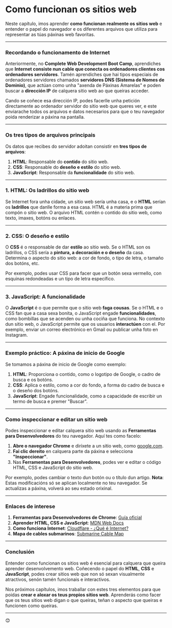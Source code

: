 # Como funcionan os sitios web

Neste capítulo, imos aprender **como funcionan realmente os sitios web** e entender o papel do navegador e os diferentes arquivos que utiliza para representar as túas páxinas web favoritas.

---

### **Recordando o funcionamento de Internet**

Anteriormente, no **Complete Web Development Boot Camp**, aprendiches que **Internet consiste nun cable que conecta os ordenadores clientes cos ordenadores servidores**. Tamén aprendiches que hai tipos especiais de ordenadores servidores chamados **servidores DNS (Sistema de Nomes de Dominio)**, que actúan como unha "axenda de Páxinas Amarelas" e poden buscar a **dirección IP** de calquera sitio web ao que queiras acceder.

Cando se coñece esa dirección IP, podes facerlle unha petición directamente ao ordenador servidor do sitio web que queres ver, e este enviarache todos os arquivos e datos necesarios para que o teu navegador poida renderizar a páxina na pantalla.

---

### **Os tres tipos de arquivos principais**

Os datos que recibes do servidor adoitan consistir en **tres tipos de arquivos**:

1. **HTML**: Responsable do **contido** do sitio web.
2. **CSS**: Responsable do **deseño e estilo** do sitio web.
3. **JavaScript**: Responsable da **funcionalidade** do sitio web.

---

### **1. HTML: Os ladrillos do sitio web**

Se Internet fora unha cidade, un sitio web sería unha casa, e o **HTML** serían os **ladrillos** que danlle forma a esa casa. HTML é a materia prima que compón o sitio web. O arquivo HTML contén o contido do sitio web, como texto, imaxes, botóns ou enlaces.

---

### **2. CSS: O deseño e estilo**

O **CSS** é o responsable de dar **estilo** ao sitio web. Se o HTML son os ladrillos, o CSS sería a **pintura, a decoración e o deseño** da casa. Determina o aspecto do sitio web: a cor de fondo, o tipo de letra, o tamaño dos botóns, etc.

Por exemplo, podes usar CSS para facer que un botón sexa vermello, con esquinas redondeadas e un tipo de letra específico.

---

### **3. JavaScript: A funcionalidade**

O **JavaScript** é o que permite que o sitio web **faga cousas**. Se o HTML e o CSS fan que a casa sexa bonita, o JavaScript engade **funcionalidades**, como bombillas que se acenden ou unha cociña que funciona. No contexto dun sitio web, o JavaScript permite que os usuarios **interactúen** con el. Por exemplo, enviar un correo electrónico en Gmail ou publicar unha foto en Instagram.

---

### **Exemplo práctico: A páxina de inicio de Google**

Se tomamos a páxina de inicio de Google como exemplo:

1. **HTML**: Proporciona o contido, como o logotipo de Google, o cadro de busca e os botóns.
2. **CSS**: Aplica o estilo, como a cor do fondo, a forma do cadro de busca e o deseño dos botóns.
3. **JavaScript**: Engade funcionalidade, como a capacidade de escribir un termo de busca e premer "Buscar".

---

### **Como inspeccionar e editar un sitio web**

Podes inspeccionar e editar calquera sitio web usando as **Ferramentas para Desenvolvedores** do teu navegador. Aquí tes como facelo:

1. **Abre o navegador Chrome** e diríxete a un sitio web, como [google.com](https://www.google.com).
2. **Fai clic dereito** en calquera parte da páxina e selecciona **"Inspeccionar"**.
3. Nas **Ferramentas para Desenvolvedores**, podes ver e editar o código HTML, CSS e JavaScript do sitio web.

Por exemplo, podes cambiar o texto dun botón ou o título dun artigo. **Nota**: Estas modificacións só se aplican localmente no teu navegador. Se actualizas a páxina, volverá ao seu estado orixinal.

---

### **Enlaces de interese**

1. **Ferramentas para Desenvolvedores de Chrome**: [Guía oficial](https://developer.chrome.com/docs/devtools/)
2. **Aprender HTML, CSS e JavaScript**: [MDN Web Docs](https://developer.mozilla.org/es/docs/Learn)
3. **Como funciona Internet**: [Cloudflare - ¿Qué é Internet?](https://www.cloudflare.com/es-es/learning/network-layer/how-does-the-internet-work/)
4. **Mapa de cables submarinos**: [Submarine Cable Map](https://www.submarinecablemap.com)

---

### **Conclusión**

Entender como funcionan os sitios web é esencial para calquera que queira aprender desenvolvemento web. Coñecendo o papel do **HTML**, **CSS** e **JavaScript**, podes crear sitios web que non só sexan visualmente atractivos, senón tamén funcionais e interactivos.

Nos próximos capítulos, imos traballar con estes tres elementos para que poidas **crear e aloxar os teus propios sitios web**. Aprenderás como facer que os teus sitios web digan o que queiras, teñan o aspecto que queiras e funcionen como queiras.

---

😊